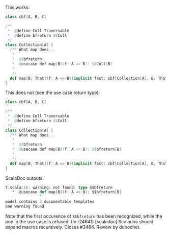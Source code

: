 This works:

```scala
class cbf[A, B, C]

/**
 *  @define Coll Traversable
 *  @define bfreturn $$Coll
 */
class Collection[A] {
  /** What map does...
   *
   *  $$bfreturn
   *  @usecase def map[B](f: A => B): $$Coll[B]
   *
   */
  def map[B, That](f: A => B)(implicit fact: cbf[Collection[A], B, That]) = null
}
```


This does not (see the use case return type):


```scala
class cbf[A, B, C]

/**
 *  @define Coll Traversable
 *  @define bfreturn $$Coll
 */
class Collection[A] {
  /** What map does...
   *
   *  $$bfreturn
   *  @usecase def map[B](f: A => B): $$bfreturn[B]
   *
   */
  def map[B, That](f: A => B)(implicit fact: cbf[Collection[A], B, That]) = null
}
```

ScalaDoc outputs:

```scala
t.scala:16: warning: not found: type $$bfreturn
   *  @usecase def map[B](f: A => B): $$bfreturn[B]
               ^
model contains 3 documentable templates
one warning found
```

Note that the first occurence of `$$bfreturn` has been recognized, while the one in the use case is refused.
(In r24641) [scaladoc] Scaladoc should expand macros recursively. Closes #3484. Review by dubochet.
